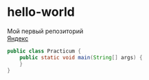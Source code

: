# hello-world
Мой первый репозиторий  
[Яндекс](https://www.yandex.ru "Я Yandex!")
```java
public class Practicum {
	public static void main(String[] args) {
    }
}
```
